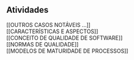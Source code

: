 ## **Atividades**

[[OUTROS CASOS NOTÁVEIS ...]]  
[[CARACTERÍSTICAS E ASPECTOS]]  
[[CONCEITO DE QUALIDADE DE SOFTWARE]]   
[[NORMAS  DE QUALIDADE]]  
[[MODELOS DE MATURIDADE DE PROCESSOS]]  
